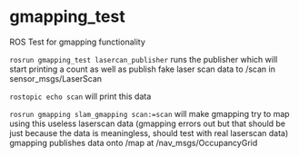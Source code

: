 # gmapping_test
ROS Test for gmapping functionality

``rosrun gmapping_test lasercan_publisher`` runs the publisher which will start printing a count as well as publish fake laser scan data to /scan in sensor_msgs/LaserScan

``rostopic echo scan`` will print this data

``rosrun gmapping slam_gmapping scan:=scan`` will make gmapping try to map using this useless laserscan data (gmapping errors out but that should be just because the data is meaningless, should test with real laserscan data)
gmapping publishes data onto /map at /nav_msgs/OccupancyGrid

